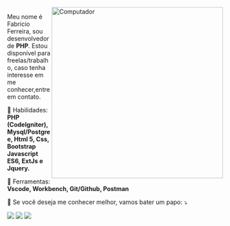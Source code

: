 <img src="https://raw.githubusercontent.com/MicaelliMedeiros/micaellimedeiros/master/image/computer-illustration.png" min-width="400px" max-width="400px" width="400px" align="right" alt="Computador">

<p align="left"> 
  Meu nome é Fabricio Ferreira, sou desenvolvedor de <strong>PHP</strong>. Estou disponível para freelas/trabalho, caso tenha interesse em me conhecer,entre em contato.
</p>

<p align="left">
  🚀 Habilidades: <strong>PHP (CodeIgniter), Mysql/Postgree, Html 5, Css, Bootstrap Javascript ES6, ExtJs e Jquery.</strong>
</p>

<p align="left">
  💼 Ferramentas: <strong>Vscode, Workbench, Git/Github, Postman</strong>
</p>

<p align="left">
    💌  Se você deseja me conhecer melhor, vamos bater um papo: ⤵️
</p>

<p align="left">
  <a href="mailto:fabroide@gmail.com" alt="Gmail">
  <img src="https://img.shields.io/badge/-Gmail-FF0000?style=flat-square&labelColor=FF0000&logo=gmail&logoColor=white&link=mailto:fabroide@gmail.com" /></a>

  <a href="https://www.linkedin.com/in/fabricioferreiradev/" alt="Linkedin">
  <img src="https://img.shields.io/badge/-Linkedin-0e76a8?style=flat-square&logo=Linkedin&logoColor=white&link=https://www.linkedin.com/in/fabricioferreiradev/" /></a>
  
  <a href="https://api.whatsapp.com/send?phone=5521976782051" alt="WhatsApp">
  <img src="https://img.shields.io/badge/-WhatsApp-25d366?style=flat-square&labelColor=25d366&logo=whatsapp&logoColor=white&link=API-DO-SEU-WHATSAPP"/></a>
